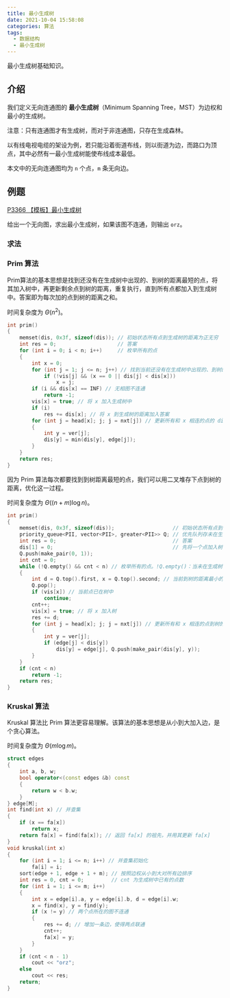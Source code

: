 ```yaml
---
title: 最小生成树
date: 2021-10-04 15:58:08
categories: 算法
tags:
  - 数据结构
  - 最小生成树
---
```

最小生成树基础知识。
<!-- more -->
## 介绍

我们定义无向连通图的 **最小生成树**（Minimum Spanning Tree，MST）为边权和最小的生成树。

注意：只有连通图才有生成树，而对于非连通图，只存在生成森林。

以有线电视电缆的架设为例，若只能沿着街道布线，则以街道为边，而路口为顶点，其中必然有一最小生成树能使布线成本最低。

本文中的无向连通图均为 `n` 个点，`m` 条无向边。

## 例题

[P3366 【模板】最小生成树](https://www.luogu.com.cn/problem/P3366)

给出一个无向图，求出最小生成树，如果该图不连通，则输出 `orz`。

### 求法

### Prim 算法

Prim算法的基本思想是找到还没有在生成树中出现的、到树的距离最短的点，将其加入树中，再更新剩余点到树的距离，重复执行，直到所有点都加入到生成树中。答案即为每次加的点到树的距离之和。

时间复杂度为 $\Theta(n^2)$。

```cpp
int prim()
{
    memset(dis, 0x3f, sizeof(dis)); // 初始状态所有点到生成树的距离为正无穷
    int res = 0;                    // 答案
    for (int i = 0; i < n; i++)     // 枚举所有的点
    {
        int x = 0;
        for (int j = 1; j <= n; j++) // 找到当前还没有在生成树中出现的、到树的距离最短的点 x
            if (!vis[j] && (x == 0 || dis[j] < dis[x]))
                x = j;
        if (i && dis[x] == INF) // 无相图不连通
            return -1;
        vis[x] = true; // 将 x 加入生成树中
        if (i)
            res += dis[x]; // 将 x 到生成树的距离加入答案
        for (int j = head[x]; j; j = nxt[j]) // 更新所有和 x 相连的点的 dis 数组
        {
            int y = ver[j];
            dis[y] = min(dis[y], edge[j]);
        }
    }
    return res;
}
```

因为 Prim 算法每次都要找到到树距离最短的点，我们可以用二叉堆存下点到树的距离，优化这一过程。

时间复杂度为 $\Theta((n+m)\log n)$。

```cpp
int prim()
{
    memset(dis, 0x3f, sizeof(dis));                   // 初始状态所有点到生成树的距离为正无穷
    priority_queue<PII, vector<PII>, greater<PII>> Q; // 优先队列存未在生成树中的点到树的距离
    int res = 0;                                      // 答案
    dis[1] = 0;                                       // 先将一个点加入树中
    Q.push(make_pair(0, 1));
    int cnt = 0;
    while (!Q.empty() && cnt < n) // 枚举所有的点。!Q.empty()：当未在生成树中的点都无法到达树，无向图不连通
    {
        int d = Q.top().first, x = Q.top().second; // 当前到树的距离最小的点
        Q.pop();
        if (vis[x]) // 当前点已在树中
            continue;
        cnt++;
        vis[x] = true; // 将 x 加入树
        res += d;
        for (int j = head[x]; j; j = nxt[j]) // 更新所有和 x 相连的点到树的距离
        {
            int y = ver[j];
            if (edge[j] < dis[y])
                dis[y] = edge[j], Q.push(make_pair(dis[y], y));
        }
    }
    if (cnt < n)
        return -1;
    return res;
}
```

### Kruskal 算法

Kruskal 算法比 Prim 算法更容易理解。该算法的基本思想是从小到大加入边，是个贪心算法。

时间复杂度为 $\Theta(m \log m)$。

```cpp
struct edges
{
    int a, b, w;
    bool operator<(const edges &b) const
    {
        return w < b.w;
    }
} edge[M];
int find(int x) // 并查集
{
    if (x == fa[x])
        return x;
    return fa[x] = find(fa[x]); // 返回 fa[x] 的祖先，并用其更新 fa[x]
}
void kruskal(int x)
{
    for (int i = 1; i <= n; i++) // 并查集初始化
        fa[i] = i;
    sort(edge + 1, edge + 1 + m); // 按照边权从小到大对所有边排序
    int res = 0, cnt = 0;         // cnt 为生成树中已有的点数
    for (int i = 1; i <= m; i++)
    {
        int x = edge[i].a, y = edge[i].b, d = edge[i].w;
        x = find(x), y = find(y);
        if (x != y) // 两个点所在的图不连通
        {
            res += d; // 增加一条边，使得两点联通
            cnt++;
            fa[x] = y;
        }
    }
    if (cnt < n - 1)
        cout << "orz";
    else
        cout << res;
    return;
}
```
